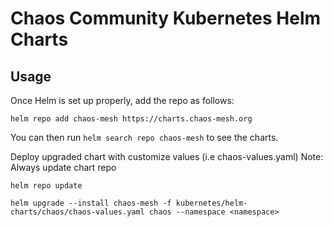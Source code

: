 # Chaos Community Kubernetes Helm Charts

## Usage

Once Helm is set up properly, add the repo as follows:

```console
helm repo add chaos-mesh https://charts.chaos-mesh.org
```

You can then run `helm search repo chaos-mesh` to see the charts.

Deploy upgraded chart with customize values (i.e chaos-values.yaml)
Note: Always update chart repo

```console
helm repo update
 
helm upgrade --install chaos-mesh -f kubernetes/helm-charts/chaos/chaos-values.yaml chaos --namespace <namespace>
```

